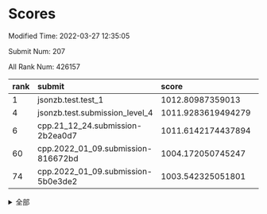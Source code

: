# Scores

Modified Time: 2022-03-27 12:35:05

Submit Num: 207

All Rank Num: 426157

| rank |               submit               |       score        |       sigma        | pk_num |
| :--- | :--------------------------------- | :----------------- | :----------------- | :----- |
| 1    | jsonzb.test.test_1                 | 1012.80987359013   | 0.8142114811344311 | 8234   |
| 4    | jsonzb.test.submission_level_4     | 1011.9283619494279 | 0.8291744043752736 | 8236   |
| 6    | cpp.21_12_24.submission-2b2ea0d7   | 1011.6142174437894 | 0.7586632211691539 | 8232   |
| 60   | cpp.2022_01_09.submission-816672bd | 1004.172050745247  | 0.7209469155440268 | 8236   |
| 74   | cpp.2022_01_09.submission-5b0e3de2 | 1003.542325051801  | 0.7151927534481044 | 8233   |


<details>
<summary>全部</summary>

| rank |                 submit                 |       score        |       sigma        | pk_num |
| :--- | :------------------------------------- | :----------------- | :----------------- | :----- |
| 1    | jsonzb.test.test_1                     | 1012.80987359013   | 0.8142114811344311 | 8234   |
| 2    | gobigger.level_3.submission_level_3_2  | 1012.1477711799121 | 0.8291144042413967 | 8231   |
| 3    | gobigger.level_3.submission_level_3_8  | 1012.096168524614  | 0.7952555900677208 | 8235   |
| 4    | jsonzb.test.submission_level_4         | 1011.9283619494279 | 0.8291744043752736 | 8236   |
| 5    | gobigger.level_3.submission_level_3_6  | 1011.9054988689801 | 0.7745894032671814 | 8239   |
| 6    | cpp.21_12_24.submission-2b2ea0d7       | 1011.6142174437894 | 0.7586632211691539 | 8232   |
| 7    | gobigger.level_3.submission_level_3_35 | 1011.5624989287313 | 0.7674173306460098 | 8233   |
| 8    | gobigger.level_3.submission_level_3_30 | 1011.2643047073069 | 0.7884384981976635 | 8233   |
| 9    | gobigger.level_3.submission_level_3_19 | 1011.2359965455656 | 0.7914668691514751 | 8233   |
| 10   | gobigger.level_3.submission_level_3_4  | 1011.1195491332339 | 0.7698755968678893 | 8232   |
| 11   | gobigger.level_3.submission_level_3_11 | 1011.0906665493773 | 0.7698605385625595 | 8232   |
| 12   | gobigger.level_3.submission_level_3_48 | 1010.9270318744947 | 0.7582418254393712 | 8232   |
| 13   | gobigger.level_3.submission_level_3_36 | 1010.8891655150538 | 0.7943786552293052 | 8236   |
| 14   | gobigger.level_3.submission_level_3_32 | 1010.8698612897825 | 0.7736325712824477 | 8233   |
| 15   | gobigger.level_3.submission_level_3_21 | 1010.8185712212912 | 0.7570596998283797 | 8235   |
| 16   | gobigger.level_3.submission_level_3_15 | 1010.8022888221349 | 0.7632121428708718 | 8234   |
| 17   | gobigger.level_3.submission_level_3_3  | 1010.7980368670227 | 0.7603196683414094 | 8232   |
| 18   | gobigger.level_3.submission_level_3_24 | 1010.6756770319994 | 0.7579805529601223 | 8237   |
| 19   | gobigger.level_3.submission_level_3_45 | 1010.4995622317681 | 0.7619682674633665 | 8236   |
| 20   | gobigger.level_3.submission_level_3_25 | 1010.4481663091308 | 0.771477404901766  | 8229   |
| 21   | gobigger.level_3.submission_level_3_10 | 1010.4360973986429 | 0.7543451899655723 | 8240   |
| 22   | gobigger.level_3.submission_level_3_1  | 1010.4330838454115 | 0.7633032481941628 | 8235   |
| 23   | gobigger.level_3.submission_level_3_13 | 1010.431072073502  | 0.7653964194490201 | 8238   |
| 24   | gobigger.level_3.submission_level_3_17 | 1010.3993114720032 | 0.7582562135990567 | 8238   |
| 25   | gobigger.level_3.submission_level_3_47 | 1010.3267003653543 | 0.7612072808153174 | 8242   |
| 26   | gobigger.level_3.submission_level_3_31 | 1010.309611781607  | 0.7795476737615108 | 8235   |
| 27   | gobigger.level_3.submission_level_3_0  | 1010.2995785765019 | 0.7644605395605945 | 8230   |
| 28   | gobigger.level_3.submission_level_3_38 | 1010.2755169857948 | 0.757629558048539  | 8235   |
| 29   | gobigger.level_3.submission_level_3_39 | 1010.2112294404085 | 0.7628072369703488 | 8235   |
| 30   | gobigger.level_3.submission_level_3_5  | 1010.1615548125843 | 0.7409008938381252 | 8234   |
| 31   | gobigger.level_3.submission_level_3_37 | 1010.12171249382   | 0.7528975619233913 | 8236   |
| 32   | gobigger.level_3.submission_level_3_16 | 1010.101330426628  | 0.757185075700244  | 8235   |
| 33   | gobigger.level_3.submission_level_3_26 | 1009.9592674305147 | 0.7718222797394729 | 8239   |
| 34   | gobigger.level_3.submission_level_3_44 | 1009.8331814724231 | 0.7559709893511847 | 8232   |
| 35   | gobigger.level_3.submission_level_3_7  | 1009.7741446283875 | 0.747333293860235  | 8234   |
| 36   | gobigger.level_3.submission_level_3_33 | 1009.7188103463836 | 0.7571921668820217 | 8240   |
| 37   | gobigger.level_3.submission_level_3_9  | 1009.6807156997512 | 0.7674426150855984 | 8233   |
| 38   | gobigger.level_3.submission_level_3_42 | 1009.6578920531714 | 0.749730769039206  | 8232   |
| 39   | gobigger.level_3.submission_level_3_18 | 1009.6051520868867 | 0.760876282909149  | 8233   |
| 40   | gobigger.level_3.submission_level_3_43 | 1009.592571552175  | 0.7675008265940084 | 8237   |
| 41   | gobigger.level_3.submission_level_3_40 | 1009.5427124702127 | 0.7627478039846803 | 8237   |
| 42   | gobigger.level_3.submission_level_3_41 | 1009.5151778838817 | 0.7430879558371564 | 8233   |
| 43   | gobigger.level_3.submission_level_3_12 | 1009.3646040590911 | 0.7398146526523276 | 8236   |
| 44   | gobigger.level_3.submission_level_3_28 | 1009.2366444838901 | 0.7380041074090778 | 8234   |
| 45   | gobigger.level_3.submission_level_3_49 | 1009.0967146235793 | 0.7526504744328566 | 8236   |
| 46   | gobigger.level_3.submission_level_3_23 | 1009.0949591476217 | 0.7290606376677139 | 8240   |
| 47   | gobigger.level_3.submission_level_3_34 | 1009.0135904409733 | 0.7469925413141304 | 8230   |
| 48   | gobigger.level_3.submission_level_3_14 | 1008.9888064729172 | 0.7553523645144328 | 8233   |
| 49   | gobigger.level_3.submission_level_3_27 | 1008.8757358561156 | 0.7630608676477658 | 8236   |
| 50   | gobigger.level_3.submission_level_3_22 | 1008.7844396630954 | 0.7541070337402871 | 8237   |
| 51   | gobigger.level_3.submission_level_3_46 | 1008.6314699388395 | 0.752946204616807  | 8234   |
| 52   | gobigger.level_3.submission_level_3_29 | 1008.5986152209475 | 0.7445514843637067 | 8236   |
| 53   | gobigger.level_3.submission_level_3_20 | 1008.201127184327  | 0.7503099371639351 | 8233   |
| 54   | gobigger.level_1.submission_level_1_5  | 1004.6598778205461 | 0.7242760461747101 | 8232   |
| 55   | gobigger.level_1.submission_level_1_23 | 1004.5266422174152 | 0.7145295133988463 | 8235   |
| 56   | gobigger.level_1.submission_level_1_3  | 1004.3886676600038 | 0.7243523919110806 | 8233   |
| 57   | gobigger.level_1.submission_level_1_8  | 1004.2332800405972 | 0.711958301474147  | 8234   |
| 58   | gobigger.level_1.submission_level_1_46 | 1004.2121655100052 | 0.7344429259892944 | 8234   |
| 59   | gobigger.level_1.submission_level_1_19 | 1004.1895198299286 | 0.7155295198875153 | 8231   |
| 60   | cpp.2022_01_09.submission-816672bd     | 1004.172050745247  | 0.7209469155440268 | 8236   |
| 61   | gobigger.level_1.submission_level_1_47 | 1004.1629090558182 | 0.7273506985877382 | 8238   |
| 62   | gobigger.level_1.submission_level_1_9  | 1004.0137276548161 | 0.722857587310825  | 8234   |
| 63   | gobigger.level_1.submission_level_1_6  | 1003.9568512784936 | 0.7183795553012486 | 8244   |
| 64   | gobigger.level_1.submission_level_1_44 | 1003.9280363325277 | 0.7183112735753281 | 8235   |
| 65   | gobigger.level_1.submission_level_1_2  | 1003.870077061783  | 0.7202899808028725 | 8231   |
| 66   | gobigger.level_1.submission_level_1_21 | 1003.8479254838979 | 0.7208752961265456 | 8239   |
| 67   | gobigger.level_1.submission_level_1_24 | 1003.8471553274552 | 0.7182103729084909 | 8231   |
| 68   | gobigger.level_1.submission_level_1_18 | 1003.7889617495878 | 0.7193406709745143 | 8231   |
| 69   | gobigger.level_1.submission_level_1_27 | 1003.6833707759838 | 0.706982562071086  | 8235   |
| 70   | gobigger.level_1.submission_level_1_13 | 1003.6271082381425 | 0.7252518017260173 | 8234   |
| 71   | gobigger.level_1.submission_level_1_35 | 1003.6194194492514 | 0.7117689361806036 | 8230   |
| 72   | gobigger.level_1.submission_level_1_45 | 1003.6094153598547 | 0.7119086713247105 | 8235   |
| 73   | gobigger.level_1.submission_level_1_49 | 1003.6042342301768 | 0.7327860051249623 | 8236   |
| 74   | cpp.2022_01_09.submission-5b0e3de2     | 1003.542325051801  | 0.7151927534481044 | 8233   |
| 75   | gobigger.level_1.submission_level_1_42 | 1003.4626921914802 | 0.7076207073733592 | 8235   |
| 76   | gobigger.level_1.submission_level_1_1  | 1003.4163837895138 | 0.7121639272216244 | 8231   |
| 77   | gobigger.level_1.submission_level_1_36 | 1003.4061904951083 | 0.7201999432454556 | 8240   |
| 78   | gobigger.level_1.submission_level_1_41 | 1003.3975217316437 | 0.7244053760438788 | 8236   |
| 79   | gobigger.level_1.submission_level_1_34 | 1003.3805331480968 | 0.7247481919362149 | 8237   |
| 80   | gobigger.level_1.submission_level_1_20 | 1003.3527017747151 | 0.7203862040146876 | 8243   |
| 81   | gobigger.level_1.submission_level_1_15 | 1003.2904239931667 | 0.7302069541214659 | 8228   |
| 82   | gobigger.level_1.submission_level_1_14 | 1003.247461203238  | 0.7153845236860089 | 8233   |
| 83   | gobigger.level_1.submission_level_1_29 | 1003.2378013253896 | 0.711900800276252  | 8239   |
| 84   | gobigger.level_1.submission_level_1_7  | 1003.2084322619991 | 0.7098918515831061 | 8238   |
| 85   | gobigger.level_1.submission_level_1_25 | 1003.1677894160518 | 0.7187946813578276 | 8236   |
| 86   | gobigger.level_1.submission_level_1_22 | 1003.1627141664189 | 0.7204251041010671 | 8237   |
| 87   | gobigger.level_1.submission_level_1_43 | 1003.0982351944739 | 0.7161898594793004 | 8237   |
| 88   | gobigger.level_1.submission_level_1_37 | 1003.0728831375392 | 0.6971220395551274 | 8240   |
| 89   | gobigger.level_1.submission_level_1_4  | 1003.0573801157481 | 0.7142496665964868 | 8234   |
| 90   | gobigger.level_1.submission_level_1_33 | 1002.9553041971366 | 0.7169582008204136 | 8238   |
| 91   | gobigger.level_1.submission_level_1_31 | 1002.6850236670664 | 0.7250157904293223 | 8239   |
| 92   | gobigger.level_1.submission_level_1_32 | 1002.6311872849977 | 0.7229557346332448 | 8235   |
| 93   | gobigger.level_1.submission_level_1_40 | 1002.5220248190515 | 0.7089010633766616 | 8238   |
| 94   | gobigger.level_1.submission_level_1_11 | 1002.499353696956  | 0.712969906023208  | 8236   |
| 95   | gobigger.level_1.submission_level_1_28 | 1002.3196329256357 | 0.709522363875675  | 8238   |
| 96   | gobigger.level_1.submission_level_1_17 | 1002.3178229440823 | 0.7158211578763427 | 8234   |
| 97   | gobigger.level_1.submission_level_1_10 | 1002.312614670132  | 0.7114933584829324 | 8234   |
| 98   | gobigger.level_1.submission_level_1_48 | 1002.2501544343395 | 0.7153913408666926 | 8239   |
| 99   | gobigger.level_1.submission_level_1_39 | 1002.2434309658556 | 0.7028929316138842 | 8233   |
| 100  | gobigger.level_1.submission_level_1_30 | 1002.1680138339375 | 0.7122923312191948 | 8233   |
| 101  | gobigger.level_1.submission_level_1_0  | 1001.9581943162331 | 0.7191892826963214 | 8234   |
| 102  | gobigger.level_1.submission_level_1_16 | 1001.918097796363  | 0.7202546336570099 | 8232   |
| 103  | gobigger.level_1.submission_level_1_26 | 1001.7683177011626 | 0.7111031622601517 | 8236   |
| 104  | gobigger.level_1.submission_level_1_38 | 1001.7359640926383 | 0.7085574348093223 | 8235   |
| 105  | gobigger.level_1.submission_level_1_12 | 1001.6593415663443 | 0.7131683279756327 | 8235   |
| 106  | gobigger.random.submission_random_44   | 997.67900643575    | 0.6991368511482526 | 8236   |
| 107  | gobigger.random.submission_random_48   | 997.4854782149721  | 0.6999444091042313 | 8232   |
| 108  | gobigger.random.submission_random_36   | 997.4146167422595  | 0.7117212585892414 | 8235   |
| 109  | gobigger.random.submission_random_9    | 997.367780856895   | 0.7122955102544078 | 8235   |
| 110  | gobigger.random.submission_random_35   | 997.3234023545382  | 0.7026701455596882 | 8233   |
| 111  | gobigger.random.submission_random_24   | 996.9996372537485  | 0.7091683988227354 | 8231   |
| 112  | gobigger.random.submission_random_30   | 996.95205351095    | 0.6959711846742892 | 8234   |
| 113  | gobigger.random.submission_random_40   | 996.8895393208779  | 0.70574598462213   | 8236   |
| 114  | gobigger.random.submission_random_20   | 996.7056010654504  | 0.7107923197450061 | 8236   |
| 115  | gobigger.random.submission_random_15   | 996.5268377372519  | 0.7133209003051502 | 8236   |
| 116  | gobigger.random.submission_random_16   | 996.5215516415095  | 0.7076928350029129 | 8237   |
| 117  | gobigger.random.submission_random_17   | 996.4874835322616  | 0.7113890642256873 | 8233   |
| 118  | gobigger.random.submission_random_38   | 996.4578842064451  | 0.7174417246828984 | 8239   |
| 119  | gobigger.random.submission_random_18   | 996.4322339939398  | 0.7142428772181807 | 8238   |
| 120  | gobigger.random.submission_random_49   | 996.4200940128355  | 0.6945168041687952 | 8234   |
| 121  | gobigger.random.submission_random_13   | 996.4119103868455  | 0.7124973252157787 | 8231   |
| 122  | gobigger.random.submission_random_11   | 996.4025959873828  | 0.7103348146046176 | 8235   |
| 123  | gobigger.random.submission_random_41   | 996.3560961588784  | 0.7082834346159684 | 8234   |
| 124  | gobigger.random.submission_random_8    | 996.3315384838918  | 0.6949423776675111 | 8232   |
| 125  | gobigger.random.submission_random_7    | 996.3280880955537  | 0.7124869906633569 | 8234   |
| 126  | gobigger.random.submission_random_19   | 996.3214628290278  | 0.7270348245226238 | 8236   |
| 127  | gobigger.random.submission_random_43   | 996.2160639978279  | 0.7114302078640766 | 8233   |
| 128  | gobigger.random.submission_random_5    | 996.1678141026251  | 0.7262708962231328 | 8236   |
| 129  | gobigger.random.submission_random_6    | 996.1607615328609  | 0.7129324055057722 | 8237   |
| 130  | gobigger.random.submission_random_10   | 996.1577254501119  | 0.703132032042285  | 8234   |
| 131  | gobigger.random.submission_random_42   | 996.0083795428048  | 0.6934742557606659 | 8231   |
| 132  | gobigger.random.submission_random_26   | 995.9822745568528  | 0.711575390999035  | 8239   |
| 133  | gobigger.random.submission_random_29   | 995.9736471364523  | 0.7053832379380468 | 8235   |
| 134  | gobigger.random.submission_random_23   | 995.7993449164383  | 0.6940256575815297 | 8232   |
| 135  | gobigger.random.submission_random_21   | 995.7974534514809  | 0.7023556638113464 | 8234   |
| 136  | gobigger.random.submission_random_47   | 995.7807673735505  | 0.6984265300787809 | 8233   |
| 137  | gobigger.random.submission_random_2    | 995.768036008889   | 0.7057527618919969 | 8237   |
| 138  | gobigger.random.submission_random_45   | 995.7386711313949  | 0.7079352304517694 | 8229   |
| 139  | gobigger.random.submission_random_12   | 995.7010378226669  | 0.7133015325443656 | 8232   |
| 140  | gobigger.random.submission_random_22   | 995.6877826015817  | 0.7137795146074895 | 8237   |
| 141  | gobigger.random.submission_random_33   | 995.659878734481   | 0.7039380658675771 | 8235   |
| 142  | gobigger.random.submission_random_32   | 995.65641071415    | 0.7093794458641897 | 8238   |
| 143  | gobigger.random.submission_random_0    | 995.5968160086883  | 0.7283705847130331 | 8234   |
| 144  | gobigger.random.submission_random_34   | 995.4797038187103  | 0.7285521730246421 | 8229   |
| 145  | gobigger.random.submission_random_27   | 995.4192451494943  | 0.7015883147848134 | 8239   |
| 146  | gobigger.random.submission_random_14   | 995.2742585226912  | 0.7338748157121338 | 8235   |
| 147  | gobigger.random.submission_random_37   | 995.2204493761349  | 0.7226949593369447 | 8241   |
| 148  | gobigger.random.submission_random_46   | 995.2145041608784  | 0.7042456544623665 | 8230   |
| 149  | gobigger.random.submission_random_31   | 995.1833719950008  | 0.7034302744718057 | 8232   |
| 150  | gobigger.random.submission_random_28   | 995.1289257935123  | 0.722399560847486  | 8236   |
| 151  | gobigger.random.submission_random_3    | 995.0732445817562  | 0.7258948239561688 | 8232   |
| 152  | gobigger.random.submission_random_25   | 995.0542768699785  | 0.7302844118827089 | 8235   |
| 153  | gobigger.random.submission_random_1    | 994.9150168572199  | 0.7187123872310008 | 8240   |
| 154  | gobigger.random.submission_random_4    | 994.8374256728807  | 0.7246296975757535 | 8241   |
| 155  | gobigger.random.submission_random_39   | 994.7249343532653  | 0.7199706708045445 | 8230   |
| 156  | gobigger.level_2.submission_level_2_41 | 994.0688947911013  | 0.724094557857243  | 8238   |
| 157  | gobigger.level_2.submission_level_2_12 | 993.9874280120786  | 0.7336275956624234 | 8235   |
| 158  | gobigger.level_2.submission_level_2_32 | 993.6784398371128  | 0.7222094650144789 | 8231   |
| 159  | gobigger.level_2.submission_level_2_43 | 993.6528341505347  | 0.7297838652746821 | 8234   |
| 160  | gobigger.level_2.submission_level_2_27 | 993.5879528918337  | 0.7465180439433156 | 8231   |
| 161  | gobigger.level_2.submission_level_2_29 | 993.3505910157629  | 0.7262355926787791 | 8232   |
| 162  | gobigger.level_2.submission_level_2_44 | 992.8955716558982  | 0.7240512254468682 | 8240   |
| 163  | gobigger.level_2.submission_level_2_23 | 992.7209640611222  | 0.733909870394721  | 8239   |
| 164  | gobigger.level_2.submission_level_2_38 | 992.7134864957682  | 0.7411494722269029 | 8232   |
| 165  | gobigger.level_2.submission_level_2_20 | 992.6751452837576  | 0.7427881446222546 | 8237   |
| 166  | gobigger.level_2.submission_level_2_13 | 992.6738957846317  | 0.7481470451350815 | 8235   |
| 167  | gobigger.level_2.submission_level_2_6  | 992.6151525140668  | 0.7485182727298111 | 8232   |
| 168  | gobigger.level_2.submission_level_2_48 | 992.5133304719377  | 0.7513384602573749 | 8236   |
| 169  | gobigger.level_2.submission_level_2_19 | 992.5107257856132  | 0.7277797424033209 | 8234   |
| 170  | gobigger.level_2.submission_level_2_11 | 992.4780135193099  | 0.7459123053899294 | 8232   |
| 171  | gobigger.level_2.submission_level_2_47 | 992.4470966870709  | 0.7385947336144518 | 8239   |
| 172  | gobigger.level_2.submission_level_2_2  | 992.3887328893977  | 0.7492738935958517 | 8233   |
| 173  | gobigger.level_2.submission_level_2_18 | 992.3785958117087  | 0.7513470358779962 | 8230   |
| 174  | gobigger.level_2.submission_level_2_16 | 992.3398501457001  | 0.7400252215607349 | 8242   |
| 175  | gobigger.level_2.submission_level_2_37 | 992.1719091945338  | 0.7712004460614301 | 8233   |
| 176  | gobigger.level_2.submission_level_2_49 | 992.099063759071   | 0.7495932445931608 | 8239   |
| 177  | gobigger.level_2.submission_level_2_35 | 992.086545190695   | 0.7491560719687433 | 8230   |
| 178  | gobigger.level_2.submission_level_2_30 | 992.0677870271784  | 0.732616039107997  | 8233   |
| 179  | gobigger.level_2.submission_level_2_0  | 992.0466279965002  | 0.7332418847663682 | 8231   |
| 180  | gobigger.level_2.submission_level_2_9  | 992.0134716873608  | 0.7515329513959971 | 8234   |
| 181  | gobigger.level_2.submission_level_2_24 | 992.0133905435297  | 0.7407986618796829 | 8238   |
| 182  | gobigger.level_2.submission_level_2_31 | 991.9531498040462  | 0.7379814407265799 | 8236   |
| 183  | gobigger.level_2.submission_level_2_10 | 991.9329550423116  | 0.7197278535998428 | 8234   |
| 184  | gobigger.level_2.submission_level_2_5  | 991.9307062196959  | 0.7408437553600725 | 8236   |
| 185  | gobigger.level_2.submission_level_2_22 | 991.9049711882514  | 0.7463543072863652 | 8237   |
| 186  | gobigger.level_2.submission_level_2_17 | 991.8419241799846  | 0.7366312765037983 | 8236   |
| 187  | gobigger.level_2.submission_level_2_4  | 991.8335277594131  | 0.7685548836672063 | 8233   |
| 188  | gobigger.level_2.submission_level_2_42 | 991.7540901187061  | 0.7427329549280772 | 8236   |
| 189  | gobigger.level_2.submission_level_2_45 | 991.6994204128493  | 0.7424588483472195 | 8231   |
| 190  | gobigger.level_2.submission_level_2_15 | 991.6836753521424  | 0.7274186958223108 | 8241   |
| 191  | gobigger.level_2.submission_level_2_7  | 991.6399355225044  | 0.7471261646100869 | 8235   |
| 192  | gobigger.level_2.submission_level_2_25 | 991.6204133587958  | 0.7657353459880859 | 8240   |
| 193  | gobigger.level_2.submission_level_2_8  | 991.6201709882566  | 0.7498502417503341 | 8235   |
| 194  | gobigger.level_2.submission_level_2_36 | 991.617644227717   | 0.7684670817573176 | 8236   |
| 195  | gobigger.level_2.submission_level_2_46 | 991.5752062653372  | 0.7487316569412578 | 8238   |
| 196  | gobigger.level_2.submission_level_2_1  | 991.5047928991345  | 0.7461320782628351 | 8236   |
| 197  | gobigger.level_2.submission_level_2_21 | 991.4819515030608  | 0.7731503509368897 | 8235   |
| 198  | gobigger.level_2.submission_level_2_33 | 991.3972696456999  | 0.7471425029580608 | 8240   |
| 199  | gobigger.level_2.submission_level_2_26 | 991.3355866300774  | 0.7671836262607991 | 8237   |
| 200  | gobigger.level_2.submission_level_2_14 | 991.132659641494   | 0.7356793404262139 | 8235   |
| 201  | gobigger.level_2.submission_level_2_40 | 990.9945820295144  | 0.7443931206312226 | 8233   |
| 202  | gobigger.level_2.submission_level_2_28 | 990.7831519003147  | 0.7497112918354124 | 8235   |
| 203  | gobigger.level_2.submission_level_2_3  | 990.4717802160512  | 0.7495655596465783 | 8229   |
| 204  | gobigger.level_2.submission_level_2_34 | 990.4329393209293  | 0.7591155508381685 | 8238   |
| 205  | gobigger.level_2.submission_level_2_39 | 990.4242875161729  | 0.7603302915629515 | 8231   |
| 206  | gobigger.none.submission_none_0        | 976.9474783961933  | 1.350451244744156  | 8236   |
| 207  | gobigger.none.submission_none_1        | 976.2705146121576  | 1.4836158229752012 | 8233   |

</details>